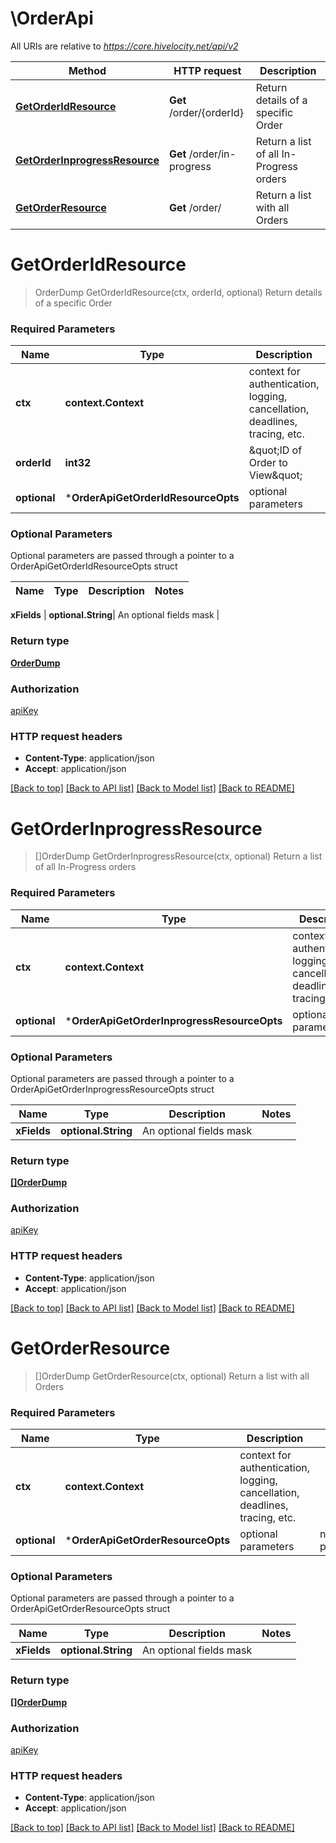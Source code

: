 # \OrderApi

All URIs are relative to *https://core.hivelocity.net/api/v2*

Method | HTTP request | Description
------------- | ------------- | -------------
[**GetOrderIdResource**](OrderApi.md#GetOrderIdResource) | **Get** /order/{orderId} | Return details of a specific Order
[**GetOrderInprogressResource**](OrderApi.md#GetOrderInprogressResource) | **Get** /order/in-progress | Return a list of all In-Progress orders
[**GetOrderResource**](OrderApi.md#GetOrderResource) | **Get** /order/ | Return a list with all Orders


# **GetOrderIdResource**
> OrderDump GetOrderIdResource(ctx, orderId, optional)
Return details of a specific Order

### Required Parameters

Name | Type | Description  | Notes
------------- | ------------- | ------------- | -------------
 **ctx** | **context.Context** | context for authentication, logging, cancellation, deadlines, tracing, etc.
  **orderId** | **int32**| \&quot;ID of Order to View\&quot; | 
 **optional** | ***OrderApiGetOrderIdResourceOpts** | optional parameters | nil if no parameters

### Optional Parameters
Optional parameters are passed through a pointer to a OrderApiGetOrderIdResourceOpts struct

Name | Type | Description  | Notes
------------- | ------------- | ------------- | -------------

 **xFields** | **optional.String**| An optional fields mask | 

### Return type

[**OrderDump**](Order-dump.md)

### Authorization

[apiKey](../README.md#apiKey)

### HTTP request headers

 - **Content-Type**: application/json
 - **Accept**: application/json

[[Back to top]](#) [[Back to API list]](../README.md#documentation-for-api-endpoints) [[Back to Model list]](../README.md#documentation-for-models) [[Back to README]](../README.md)

# **GetOrderInprogressResource**
> []OrderDump GetOrderInprogressResource(ctx, optional)
Return a list of all In-Progress orders

### Required Parameters

Name | Type | Description  | Notes
------------- | ------------- | ------------- | -------------
 **ctx** | **context.Context** | context for authentication, logging, cancellation, deadlines, tracing, etc.
 **optional** | ***OrderApiGetOrderInprogressResourceOpts** | optional parameters | nil if no parameters

### Optional Parameters
Optional parameters are passed through a pointer to a OrderApiGetOrderInprogressResourceOpts struct

Name | Type | Description  | Notes
------------- | ------------- | ------------- | -------------
 **xFields** | **optional.String**| An optional fields mask | 

### Return type

[**[]OrderDump**](Order-dump.md)

### Authorization

[apiKey](../README.md#apiKey)

### HTTP request headers

 - **Content-Type**: application/json
 - **Accept**: application/json

[[Back to top]](#) [[Back to API list]](../README.md#documentation-for-api-endpoints) [[Back to Model list]](../README.md#documentation-for-models) [[Back to README]](../README.md)

# **GetOrderResource**
> []OrderDump GetOrderResource(ctx, optional)
Return a list with all Orders

### Required Parameters

Name | Type | Description  | Notes
------------- | ------------- | ------------- | -------------
 **ctx** | **context.Context** | context for authentication, logging, cancellation, deadlines, tracing, etc.
 **optional** | ***OrderApiGetOrderResourceOpts** | optional parameters | nil if no parameters

### Optional Parameters
Optional parameters are passed through a pointer to a OrderApiGetOrderResourceOpts struct

Name | Type | Description  | Notes
------------- | ------------- | ------------- | -------------
 **xFields** | **optional.String**| An optional fields mask | 

### Return type

[**[]OrderDump**](Order-dump.md)

### Authorization

[apiKey](../README.md#apiKey)

### HTTP request headers

 - **Content-Type**: application/json
 - **Accept**: application/json

[[Back to top]](#) [[Back to API list]](../README.md#documentation-for-api-endpoints) [[Back to Model list]](../README.md#documentation-for-models) [[Back to README]](../README.md)

